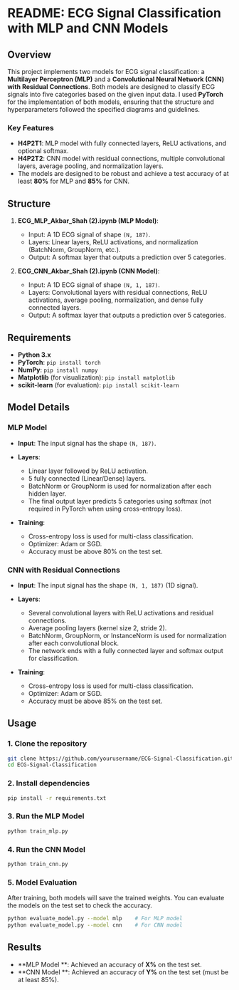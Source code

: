 # README: ECG Signal Classification with MLP and CNN Models

## Overview

This project implements two models for ECG signal classification: a **Multilayer Perceptron (MLP)** and a **Convolutional Neural Network (CNN) with Residual Connections**. Both models are designed to classify ECG signals into five categories based on the given input data. I used **PyTorch** for the implementation of both models, ensuring that the structure and hyperparameters followed the specified diagrams and guidelines.

### Key Features

- **H4P2T1**: MLP model with fully connected layers, ReLU activations, and optional softmax.
- **H4P2T2**: CNN model with residual connections, multiple convolutional layers, average pooling, and normalization layers.
- The models are designed to be robust and achieve a test accuracy of at least **80%** for MLP and **85%** for CNN.

## Structure

1. **ECG_MLP_Akbar_Shah (2).ipynb (MLP Model)**:
   - Input: A 1D ECG signal of shape `(N, 187)`.
   - Layers: Linear layers, ReLU activations, and normalization (BatchNorm, GroupNorm, etc.).
   - Output: A softmax layer that outputs a prediction over 5 categories.

2. **ECG_CNN_Akbar_Shah (2).ipynb  (CNN Model)**:
   - Input: A 1D ECG signal of shape `(N, 1, 187)`.
   - Layers: Convolutional layers with residual connections, ReLU activations, average pooling, normalization, and dense fully connected layers.
   - Output: A softmax layer that outputs a prediction over 5 categories.

## Requirements

- **Python 3.x**
- **PyTorch**: `pip install torch`
- **NumPy**: `pip install numpy`
- **Matplotlib** (for visualization): `pip install matplotlib`
- **scikit-learn** (for evaluation): `pip install scikit-learn`

## Model Details

### MLP Model

- **Input**: The input signal has the shape `(N, 187)`.
- **Layers**:
  - Linear layer followed by ReLU activation.
  - 5 fully connected (Linear/Dense) layers.
  - BatchNorm or GroupNorm is used for normalization after each hidden layer.
  - The final output layer predicts 5 categories using softmax (not required in PyTorch when using cross-entropy loss).

- **Training**:
  - Cross-entropy loss is used for multi-class classification.
  - Optimizer: Adam or SGD.
  - Accuracy must be above 80% on the test set.

### CNN with Residual Connections

- **Input**: The input signal has the shape `(N, 1, 187)` (1D signal).
- **Layers**:
  - Several convolutional layers with ReLU activations and residual connections.
  - Average pooling layers (kernel size 2, stride 2).
  - BatchNorm, GroupNorm, or InstanceNorm is used for normalization after each convolutional block.
  - The network ends with a fully connected layer and softmax output for classification.

- **Training**:
  - Cross-entropy loss is used for multi-class classification.
  - Optimizer: Adam or SGD.
  - Accuracy must be above 85% on the test set.

## Usage

### 1. Clone the repository

```bash
git clone https://github.com/yourusername/ECG-Signal-Classification.git
cd ECG-Signal-Classification
```

### 2. Install dependencies

```bash
pip install -r requirements.txt
```

### 3. Run the MLP Model

```bash
python train_mlp.py
```

### 4. Run the CNN Model

```bash
python train_cnn.py
```

### 5. Model Evaluation

After training, both models will save the trained weights. You can evaluate the models on the test set to check the accuracy.

```bash
python evaluate_model.py --model mlp    # For MLP model
python evaluate_model.py --model cnn    # For CNN model
```

## Results

- **MLP Model **: Achieved an accuracy of **X%** on the test set.
- **CNN Model **: Achieved an accuracy of **Y%** on the test set (must be at least 85%).



